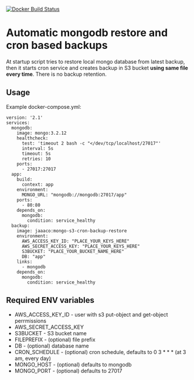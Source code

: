 [![Docker Build Status](https://img.shields.io/docker/build/jaaaco/mongo-s3-cron-backup-restore.svg)](https://hub.docker.com/r/jaaaco/mongo-s3-cron-backup-restore/)

# Automatic mongodb restore and cron based backups

At startup script tries to restore local mongo database from latest backup, then it starts cron service and creates 
backup in S3 bucket **using same file every time**. There is no backup retention.

## Usage

Example docker-compose.yml:

```
version: '2.1'
services:
  mongodb:
    image: mongo:3.2.12
    healthcheck:
      test: 'timeout 2 bash -c "</dev/tcp/localhost/27017"'
      interval: 5s
      timeout: 5s
      retries: 10
    ports:
      - 27017:27017
  app:
    build:
      context: app
    environment:
      MONGO_URL: "mongodb://mongodb:27017/app"
    ports:
      - 80:80
    depends_on:
      mongodb:
        condition: service_healthy
  backup:
    image: jaaaco:mongo-s3-cron-backup-restore
    environment:
      AWS_ACCESS_KEY_ID: "PLACE_YOUR_KEYS_HERE"
      AWS_SECRET_ACCESS_KEY: "PLACE_YOUR_KEYS_HERE"
      S3BUCKET: "PLACE_YOUR_BUCKET_NAME_HERE"
      DB: "app"
    links:
      - mongodb
    depends_on:
      mongodb:
        condition: service_healthy
```

## Required ENV variables

* AWS_ACCESS_KEY_ID - user with s3 put-object and get-object perrmissions
* AWS_SECRET_ACCESS_KEY
* S3BUCKET - S3 bucket name
* FILEPREFIX - (optional) file prefix
* DB - (optional) database name
* CRON_SCHEDULE - (optional) cron schedule, defaults to 0 3 * * * (at 3 am, every day)
* MONGO_HOST - (optional) defaults to mongodb
* MONGO_PORT - (optional) defaults to 27017
